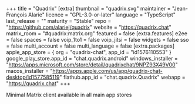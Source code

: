 +++
title = "Quadrix"
[extra]
thumbnail = "quadrix.svg"
maintainer = "Jean-François Alarie"
licence = "GPL-3.0-or-later"
language = "TypeScript"
last_release = ""
maturity = "Stable"
repo = "https://github.com/alariej/quadrix"
website = "https://quadrix.chat"
matrix_room = "#quadrix:matrix.org"
featured = false
[extra.features]
e2ee = false
spaces = false
voip_1to1 = false
voip_jitsi = false
widgets = false
sso = false
multi_account = false
multi_language = false
[extra.packages]
apple_app_store = { org = "quadrix-chat", app_id = "id1576110553" }
google_play_store.app_id = "chat.quadrix.android"
windows_installer = "https://apps.microsoft.com/store/detail/quadrixchat/9NPZ93X49V00"
macos_installer = "https://apps.apple.com/us/app/quadrix-chat-desktop/id1577585119"
flathub.app_id = "chat.quadrix.Quadrix"
webapp = "https://quadrix.chat"
+++

Minimal Matrix client available in all main app stores
